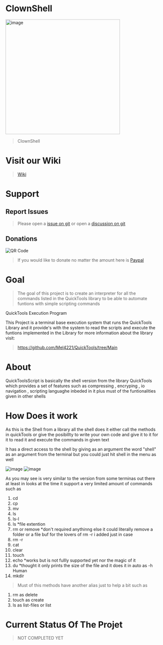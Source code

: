 # ClownShell 
<img width="377" alt="image" src="https://github.com/Mel4221/ClownShell/assets/87794877/758a1c61-e42e-4d98-aeea-2fc74d263eb8">

> ClownShell

# Visit our Wiki
> [Wiki](https://github.com/Mel4221/ClownShell/wiki)
# Support
## Report Issues
> Please open a [issue on git](https://github.com/Mel4221/ClownShell/issues) or open a [discussion on git](https://github.com/Mel4221/ClownShell/discussions)
## Donations

![QR Code](https://github.com/Mel4221/ClownShell/assets/87794877/2468314c-ce05-414b-89fc-44956db6a49f)

> If you would like to donate no matter the amount here is [Paypal](https://www.paypal.com/donate/?hosted_button_id=YLKHHW3VW5MNL)




# Goal 
> The goal of this project is to create an interpreter for all the commands listed in the QuickTools library  to be able to automate funtions with simple scripting commands 

QuickTools Execution Program 

This Project is a terminal base execution system that runs the QuickTools Library and it provide's with the system to read the scripts and execute the funtions implemented in the Library for more information about the library visit: 
> https://github.com/Mel4221/QuickTools/tree/Main 



# About
 QuickToolsScript is basically the shell version from the library QuickTools which provides a set of features  such as 
 compressing , encryping , io navigation , scripting languaghe inbeded in it plus must of the funtionalities given in other shells
 
# How Does it work 

As this is the Shell from a library all the shell does it either call the methods in quickTools or give the posibillty to  write your own code and give it to it for it to read it and execute the commands in given text 

It has a direct access to the shell by giving as an argument the word "shell" as an argument
from the terminal but you could just hit shell in the menu as well 

![image](https://github.com/Mel4221/QuickToolsScript/assets/87794877/2036162f-23a1-4f50-b671-e94cbd550ec4)
![image](https://github.com/Mel4221/QuickToolsScript/assets/87794877/8ca1fa3d-b028-4e9c-99ad-2de4a3169155)

As you may see is very similar to the version from some terminas out there at least in looks
 at the time it support a very limited amount of commands such as 
 1. cd
 2. cp
 3. mv
 4. ls
 5. ls-l
 6. ls *file extention
 7. rm or remove *don't required anythinng else it could literally remove a folder or a file  buf for the lovers of rm -r i added just in case 
 8. rm -r
 9. cat
 10. clear 
 11. touch
 12. echo *works but is not fullly supported yet  nor the magic of it
 13. du *thought it only prints the size of the file and it does it in auto as -h  Human
 14. mkdir
 
 > Must of this methods have another alias just to help a bit such as 
 1. rm as delete 
 2. touch as create
 3. ls as list-files or list 


# Current Status Of The Projet 
> NOT COMPLETED YET 
